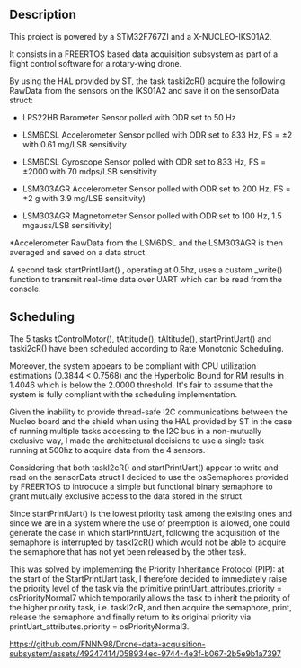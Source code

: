 ## Description 
This project is powered by a STM32F767ZI and a X-NUCLEO-IKS01A2. 

It consists in a FREERTOS based data acquisition subsystem as part of a flight control software for a rotary-wing drone.


By using the HAL provided by ST, the task taski2cR() acquire the following RawData from the sensors on the IKS01A2 and save it on the sensorData struct:

- LPS22HB Barometer
  Sensor polled with ODR set to 50 Hz
  
- LSM6DSL Accelerometer
  Sensor polled with ODR set to 833 Hz,
  FS = ±2 with 0.61 mg/LSB sensitivity
 
- LSM6DSL Gyroscope
  Sensor polled with ODR set to 833 Hz,
  FS = ±2000 with 70 mdps/LSB sensitivity

    
- LSM303AGR Accelerometer
  Sensor polled with ODR set to 200 Hz,
  FS = ±2 g with 3.9 mg/LSB sensitivity)
  
- LSM303AGR Magnetometer
  Sensor polled with ODR set to 100 Hz,
  1.5 mgauss/LSB sensitivity)


*Accelerometer RawData from the LSM6DSL and the LSM303AGR is then averaged and saved on a data struct. 


A second task startPrintUart() , operating at 0.5hz, uses a custom _write() function to transmit real-time data over UART which can be read from the console.

## Scheduling
The 5 tasks tControlMotor(), tAttitude(), tAltitude(), startPrintUart() and taski2cR() have been scheduled according to Rate Monotonic Scheduling.

Moreover, the system appears to be compliant with CPU utilization estimations (0.3844 < 0.7568) and the Hyperbolic Bound for RM results in 1.4046 which is below the 2.0000 threshold. It's fair to assume that the system is fully compliant with the scheduling implementation.

Given the inability to provide thread-safe I2C communications between the Nucleo board and the shield when using the HAL provided by ST in the case of running multiple tasks accessing to the I2C bus in a non-mutually exclusive way, I made the architectural decisions to use a single task running at 500hz to acquire data from the 4 sensors.

Considering that both taskI2cR() and startPrintUart() appear to write and read on the sensorData struct I decided to use the osSemaphores provided by FREERTOS to introduce a simple but functional binary semaphore to grant mutually exclusive access to the data stored in the struct.

Since startPrintUart() is the lowest priority task among the existing ones and since we are in a system where the use of preemption is allowed, one could generate the case in which startPrintUart, following the acquisition of the semaphore is interrupted by taskI2cR() which would not be able to acquire the semaphore that has not yet been released by the other task.

This was solved by implementing the Priority Inheritance Protocol (PIP): at the start of the StartPrintUart task, I therefore decided
to immediately raise the priority level of the task via the primitive printUart_attributes.priority =
osPriorityNormal7 which temporarily allows the task to inherit the priority of the higher priority task,
i.e. taskI2cR, and then acquire the semaphore, print, release the semaphore and finally return to its original priority
via printUart_attributes.priority = osPriorityNormal3.

https://github.com/FNNN98/Drone-data-acquisition-subsystem/assets/49247414/058934ec-9744-4e3f-b067-2b5e9b1a7397


